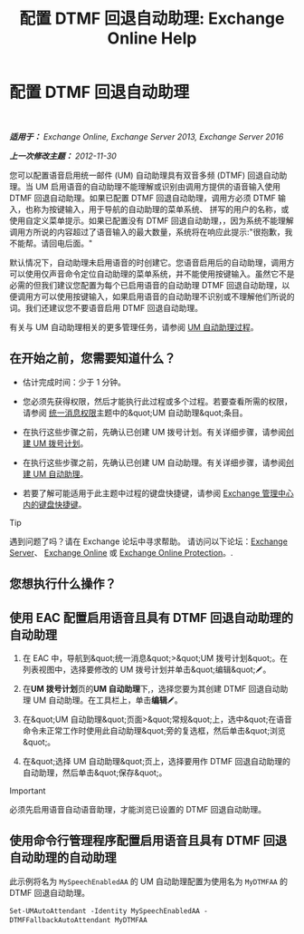 ﻿---
title: '配置 DTMF 回退自动助理: Exchange Online Help'
TOCTitle: 配置 DTMF 回退自动助理
ms:assetid: a82d85f7-de30-40db-8ee6-b091ac14da9d
ms:mtpsurl: https://technet.microsoft.com/zh-cn/library/Bb232158(v=EXCHG.150)
ms:contentKeyID: 50491351
ms.date: 05/23/2018
mtps_version: v=EXCHG.150
ms.translationtype: MT
---

# 配置 DTMF 回退自动助理

 

_**适用于：** Exchange Online, Exchange Server 2013, Exchange Server 2016_

_**上一次修改主题：** 2012-11-30_

您可以配置语音启用统一邮件 (UM) 自动助理具有双音多频 (DTMF) 回退自动助理。当 UM 启用语音的自动助理不能理解或识别由调用方提供的语音输入使用 DTMF 回退自动助理。如果已配置 DTMF 回退自动助理，调用方必须 DTMF 输入，也称为按键输入，用于导航的自动助理的菜单系统、 拼写的用户的名称，或使用自定义菜单提示。如果已配置没有 DTMF 回退自动助理，，因为系统不能理解调用方所说的内容超过了语音输入的最大数量，系统将在响应此提示:"很抱歉，我不能帮。请回电后面。"

默认情况下，自动助理未启用语音的时创建它。您语音启用后的自动助理，调用方可以使用仅声音命令定位自动助理的菜单系统，并不能使用按键输入。虽然它不是必需的但我们建议您配置为每个已启用语音的自动助理 DTMF 回退自动助理，以便调用方可以使用按键输入，如果启用语音的自动助理不识别或不理解他们所说的词。我们还建议您不要语音启用 DTMF 回退自动助理。

有关与 UM 自动助理相关的更多管理任务，请参阅 [UM 自动助理过程](um-auto-attendant-procedures-exchange-2013-help.md)。

## 在开始之前，您需要知道什么？

  - 估计完成时间：少于 1 分钟。

  - 您必须先获得权限，然后才能执行此过程或多个过程。若要查看所需的权限，请参阅 [统一消息权限](unified-messaging-permissions-exchange-2013-help.md)主题中的\&quot;UM 自动助理\&quot;条目。

  - 在执行这些步骤之前，先确认已创建 UM 拨号计划。有关详细步骤，请参阅[创建 UM 拨号计划](create-a-um-dial-plan-exchange-2013-help.md)。

  - 在执行这些步骤之前，先确认已创建 UM 自动助理。有关详细步骤，请参阅[创建 UM 自动助理](create-a-um-auto-attendant-exchange-2013-help.md)。

  - 若要了解可能适用于此主题中过程的键盘快捷键，请参阅 [Exchange 管理中心内的键盘快捷键](keyboard-shortcuts-in-the-exchange-admin-center-exchange-online-protection-help.md)。

> [!TIP]  
> 遇到问题了吗？请在 Exchange 论坛中寻求帮助。 请访问以下论坛：<a href="https://go.microsoft.com/fwlink/p/?linkid=60612">Exchange Server</a>、 <a href="https://go.microsoft.com/fwlink/p/?linkid=267542">Exchange Online</a> 或 <a href="https://go.microsoft.com/fwlink/p/?linkid=285351">Exchange Online Protection</a>。.


## 您想执行什么操作？

## 使用 EAC 配置启用语音且具有 DTMF 回退自动助理的自动助理

1.  在 EAC 中，导航到\&quot;统一消息\&quot;\>\&quot;UM 拨号计划\&quot;。在列表视图中，选择要修改的 UM 拨号计划并单击\&quot;编辑\&quot;![编辑图标](images/Bb124582.6f53ccb2-1f13-4c02-bea0-30690e6ea71d(EXCHG.150).gif "编辑图标")。

2.  在**UM 拨号计划**页的**UM 自动助理**下,，选择您要为其创建 DTMF 回退自动助理 UM 自动助理。在工具栏上，单击**编辑**![编辑图标](images/Bb124582.6f53ccb2-1f13-4c02-bea0-30690e6ea71d(EXCHG.150).gif "编辑图标")。

3.  在\&quot;UM 自动助理\&quot;页面\>\&quot;常规\&quot;上，选中\&quot;在语音命令未正常工作时使用此自动助理\&quot;旁的复选框，然后单击\&quot;浏览\&quot;。

4.  在\&quot;选择 UM 自动助理\&quot;页上，选择要用作 DTMF 回退自动助理的自动助理，然后单击\&quot;保存\&quot;。

> [!IMPORTANT]  
> 必须先启用语音自动语音助理，才能浏览已设置的 DTMF 回退自动助理。


## 使用命令行管理程序配置启用语音且具有 DTMF 回退自动助理的自动助理

此示例将名为 `MySpeechEnabledAA` 的 UM 自动助理配置为使用名为 `MyDTMFAA` 的 DTMF 回退自动助理。

    Set-UMAutoAttendant -Identity MySpeechEnabledAA -DTMFFallbackAutoAttendant MyDTMFAA

